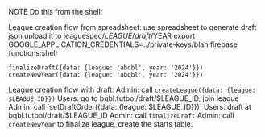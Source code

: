 NOTE Do this from the shell:

League creation flow from spreadsheet:
use spreadsheet to generate draft json
upload it to leaguespec/$LEAGUE/draft/$YEAR
export GOOGLE_APPLICATION_CREDENTIALS=../private-keys/blah 
firebase functions:shell
```
finalizeDraft({data: {league: 'abqbl', year: '2024'}})
createNewYear({data: {league: 'abqbl', year: '2024'}})
```

League creation flow with draft:
Admin: call `createLeague({data: {league: $LEAGUE_ID}})`
Users: go to bqbl.futbol/draft/$LEAGUE_ID, join league
Admin: call `setDraftOrder({data: {league: $LEAGUE_ID}})`
Users: draft at bqbl.futbol/draft/$LEAGUE_ID
Admin: call `finalizeDraft`
Admin: call `createNewYear` to finalize league, create the starts table.
